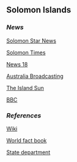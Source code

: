 ## Solomon Islands ##

### _News_ ###

[Solomon Star News](https://solomonstarnews.com/)

[Solomon Times](https://www.solomontimes.com/news/latest)

[News 18](https://www.news18.com/newstopics/solomon-islands.html)

[Australia Broadcasting](https://www.abc.net.au/news/topic/solomon-islands)

[The Island Sun](https://theislandsun.com.sb/)

[BBC](https://www.bbc.com/news/topics/cwlw3xz0145t/solomon-islands)

[]()

[]()

### _References_ ###
[Wiki](https://en.wikipedia.org/wiki/Solomon_Islands)

[World fact book](https://www.cia.gov/library/publications/resources/the-world-factbook/geos/bp.html)

[State department](https://www.state.gov/countries-areas/solomon-islands/)
